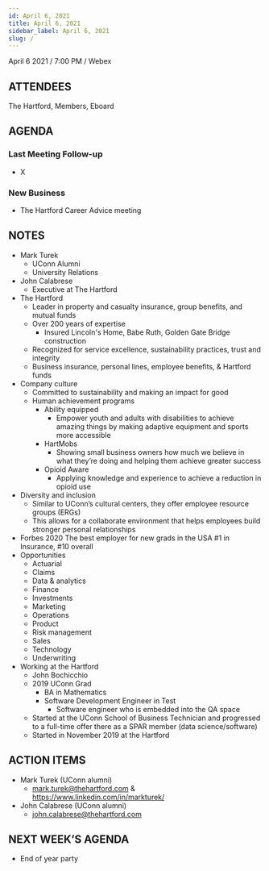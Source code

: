 ```yaml
---
id: April 6, 2021
title: April 6, 2021
sidebar_label: April 6, 2021
slug: /
---
```

April 6 2021 / 7:00 PM / Webex

## ATTENDEES

The Hartford, Members, Eboard

## AGENDA

### Last Meeting Follow-up

- X

### New Business

- The Hartford Career Advice meeting

## NOTES

- Mark Turek
    - UConn Alumni
    - University Relations
- John Calabrese
    - Executive at The Hartford
- The Hartford
    - Leader in property and casualty insurance, group benefits, and mutual funds
    - Over 200 years of expertise 
        - Insured Lincoln's Home, Babe Ruth, Golden Gate Bridge construction
    - Recognized for service excellence, sustainability practices, trust and integrity
    - Business insurance, personal lines, employee benefits, & Hartford funds
- Company culture
    - Committed to sustainability and making an impact for good 
    - Human achievement programs
        - Ability equipped
            - Empower youth and adults with disabilities to achieve amazing things by making adaptive equipment and sports more accessible 
        - HartMobs
            - Showing small business owners how much we believe in what they’re doing and helping them achieve greater success
        - Opioid Aware
            - Applying knowledge and experience to achieve a reduction in opioid use
- Diversity and inclusion
    - Similar to UConn’s cultural centers, they offer employee resource groups (ERGs) 
    - This allows for a collaborate environment that helps employees build stronger personal relationships
- Forbes 2020 The best employer for new grads in the USA #1 in Insurance, #10 overall
- Opportunities
    - Actuarial
    - Claims
    - Data & analytics
    - Finance
    - Investments
    - Marketing
    - Operations
    - Product 
    - Risk management
    - Sales
    - Technology
    - Underwriting
- Working at the Hartford
    - John Bochicchio
    - 2019 UConn Grad
        - BA in Mathematics
        - Software Development Engineer in Test
            - Software engineer who is embedded into the QA space
    - Started at the UConn School of Business Technician and progressed to a full-time offer there as a SPAR member (data science/software)
    - Started in November 2019 at the Hartford

## ACTION ITEMS

- Mark Turek (UConn alumni)
    - mark.turek@thehartford.com & https://www.linkedin.com/in/markturek/
- John Calabrese (UConn alumni)
    - john.calabrese@thehartford.com

## NEXT WEEK’S AGENDA

- End of year party
